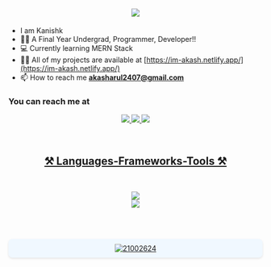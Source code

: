 <h1 align="center">
  <a href="#">
     <img src="https://readme-typing-svg.herokuapp.com/?font=Righteous&size=35&center=true&vCenter=true&width=500&height=70&duration=4000&lines=Hey+There!+👋;+I'm+Akash!;" />
  </a>
</h1>

- I am Kanishk 
- 🧑‍🎓 A Final Year Undergrad, Programmer, Developer!!
- 💻 Currently learning MERN Stack
- 👨‍💻 All of my projects are available at [https://im-akash.netlify.app/](https://im-akash.netlify.app/)
- 📫 How to reach me **akasharul2407@gmail.com**

### You can reach me at 
<p align="center">
<a href="[https://www.linkedin.com/in/kanishk-kumar-95349127b/](https://www.linkedin.com/in/im-akasharul/)">
<img src="https://skillicons.dev/icons?i=linkedin" />
<a href="[https://www.instagram.com/kanishk_1604/](https://www.instagram.com/akzhxx_/)">
<img src="https://skillicons.dev/icons?i=instagram" />
<a href="akasharul2407@gmail.com">
<img src="https://skillicons.dev/icons?i=gmail" />
</p>
<br>
<h2 align="center">⚒ Languages-Frameworks-Tools ⚒</h2><br>
<p align="center">
  <img src="https://skillicons.dev/icons?i=c,html,css,js,vscode&perline=5" /><br>
  <img src="https://skillicons.dev/icons?i=git,github,windows,kali&perline=6" /><br>
</p><br><br>
  
<p align="center" style="background-color: #f0f8ff; padding: 10px; border-radius: 8px; box-shadow: 0px 2px 4px rgba(0, 0, 0, 0.1);">
  <img src="https://komarev.com/ghpvc/?username=21002624&label=Profile%20views&color=0e75b6&style=flat" alt="21002624" />
</p>
 <div align="center">
